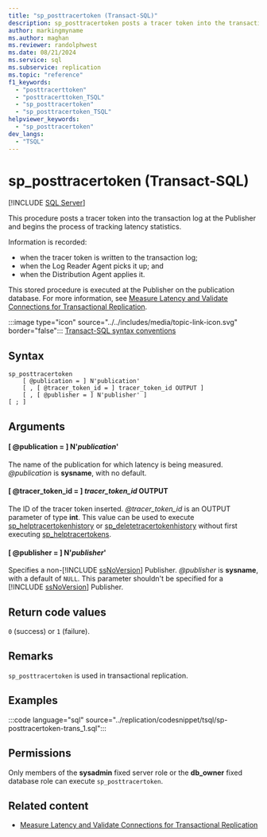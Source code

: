 ```yaml
---
title: "sp_posttracertoken (Transact-SQL)"
description: sp_posttracertoken posts a tracer token into the transaction log at the Publisher.
author: markingmyname
ms.author: maghan
ms.reviewer: randolphwest
ms.date: 08/21/2024
ms.service: sql
ms.subservice: replication
ms.topic: "reference"
f1_keywords:
  - "posttracerttoken"
  - "posttracerttoken_TSQL"
  - "sp_posttracertoken"
  - "sp_posttracertoken_TSQL"
helpviewer_keywords:
  - "sp_posttracertoken"
dev_langs:
  - "TSQL"
---
```

# sp_posttracertoken (Transact-SQL)

[!INCLUDE [SQL Server](../../includes/applies-to-version/sqlserver.md)]

This procedure posts a tracer token into the transaction log at the Publisher and begins the process of tracking latency statistics.

Information is recorded:

- when the tracer token is written to the transaction log;
- when the Log Reader Agent picks it up; and
- when the Distribution Agent applies it.

This stored procedure is executed at the Publisher on the publication database. For more information, see [Measure Latency and Validate Connections for Transactional Replication](../replication/monitor/measure-latency-and-validate-connections-for-transactional-replication.md).

:::image type="icon" source="../../includes/media/topic-link-icon.svg" border="false"::: [Transact-SQL syntax conventions](../../t-sql/language-elements/transact-sql-syntax-conventions-transact-sql.md)

## Syntax

```syntaxsql
sp_posttracertoken
    [ @publication = ] N'publication'
    [ , [ @tracer_token_id = ] tracer_token_id OUTPUT ]
    [ , [ @publisher = ] N'publisher' ]
[ ; ]
```

## Arguments

#### [ @publication = ] N'*publication*'

The name of the publication for which latency is being measured. *@publication* is **sysname**, with no default.

#### [ @tracer_token_id = ] *tracer_token_id* OUTPUT

The ID of the tracer token inserted. *@tracer_token_id* is an OUTPUT parameter of type **int**. This value can be used to execute [sp_helptracertokenhistory](sp-helptracertokenhistory-transact-sql.md) or [sp_deletetracertokenhistory](sp-deletetracertokenhistory-transact-sql.md) without first executing [sp_helptracertokens](sp-helptracertokens-transact-sql.md).

#### [ @publisher = ] N'*publisher*'

Specifies a non-[!INCLUDE [ssNoVersion](../../includes/ssnoversion-md.md)] Publisher. *@publisher* is **sysname**, with a default of `NULL`. This parameter shouldn't be specified for a [!INCLUDE [ssNoVersion](../../includes/ssnoversion-md.md)] Publisher.

## Return code values

`0` (success) or `1` (failure).

## Remarks

`sp_posttracertoken` is used in transactional replication.

## Examples

:::code language="sql" source="../replication/codesnippet/tsql/sp-posttracertoken-trans_1.sql":::

## Permissions

Only members of the **sysadmin** fixed server role or the **db_owner** fixed database role can execute `sp_posttracertoken`.

## Related content

- [Measure Latency and Validate Connections for Transactional Replication](../replication/monitor/measure-latency-and-validate-connections-for-transactional-replication.md)
